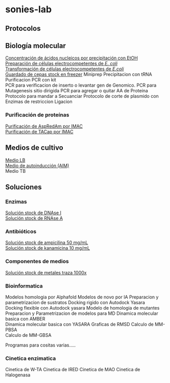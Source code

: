 # sonies-lab

## Protocolos

## Biología molecular

[Concentración de ácidos nucleicos por precipitación con EtOH](Protocols/p004.md)  
[Preparación de células electrocompetentes de _E. coli_](Protocols/p003.md)   
[Transformación de células electrocompetentes de _E.coli_](Protocols/p005.md)    
[Guardado de cepas stock en freezer](Protocols/p006.md)
Miniprep 
Precipitacion con tRNA 
Purificacion PCR con kit  
PCR para verificacion de inserto o levantar gen de Genomico. 
PCR para Mutagenesis sitio dirigida 
PCR  para agregar o quitar AA de Proteina 
Protocolo para mandar a Secuanciar 
Protocolo de corte  de plasmido con Enzimas de restriccion 
Ligacion 


### Purificación de proteínas

[Purificación de AspRedAm por IMAC](Protocols/p002.md)  
[Purificación de TACap por IMAC](Protocols/p001.md)  

## Medios de cultivo

[Medio LB](Media/m001.md)  
[Medio de autoinducción (AIM)](Media/m002.md)  
Medio TB 

## Soluciones

### Enzimas

[Solución stock de DNAse I](Solutions/s008.md)  
[Solución stock de RNAse A](Solutions/s009.md)  

### Antibióticos

[Solución stock de ampicilina 50 mg/mL](Solutions/s003.md)  
[Solución stock de kanamicina 10 mg/mL](Solutions/s002.md)  

### Componentes de medios

[Solución stock de metales traza 1000x](Solutions/s001.md)  

### Bioinformatica 
Modelos homologia por Alphafold 
Modelos de novo por IA 
Preparacion y parametrizacion de sustratos 
Docking rigido con Autodock Yasara  
Docking flexible con Autodock yasara 
Modelo de homologia de mutantes 
Preparacion y Parametrizacion de modelos para MD 
Dinamica molecular basica con AMBER  
Dinamica molecular basica con YASARA 
Graficas de RMSD 
Calculo de MM-PBSA  
Calculo de MM-GBSA 

Programas para cositas varias.....  


### Cinetica enzimatica
Cinetica de W-TA 
Cinetica de IRED 
Cinetica de MAO 
Cinetica de Halogenasa 


